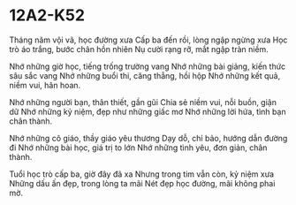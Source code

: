 # 12A2-K52
Tháng năm vội vã, học đường xưa
Cấp ba đến rồi, lòng ngập ngừng xưa
Học trò áo trắng, bước chân hồn nhiên
Nụ cười rạng rỡ, mắt ngập tràn niềm.

Nhớ những giờ học, tiếng trống trường vang
Nhớ những bài giảng, kiến thức sâu sắc vang
Nhớ những buổi thi, căng thẳng, hồi hộp
Nhớ những kết quả, niềm vui, hân hoan.

Nhớ những người bạn, thân thiết, gần gũi
Chia sẻ niềm vui, nỗi buồn, giận dữ
Nhớ những kỷ niệm, đẹp như những giấc mơ
Nhớ những lời hứa, tình bạn chân thành.

Nhớ những cô giáo, thầy giáo yêu thương
Dạy dỗ, chỉ bảo, hướng dẫn đường đi
Nhớ những bài học, giá trị to lớn
Nhớ những tình yêu, đơn giản, chân thành.

Tuổi học trò cấp ba, giờ đây đã xa
Nhưng trong tim vẫn còn, kỷ niệm xưa
Những dấu ấn đẹp, trong lòng ta mãi
Nét đẹp học đường, mãi không phai mờ.